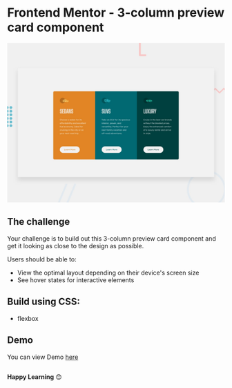 # Frontend Mentor - 3-column preview card component

![Design preview for the 3-column preview card component coding challenge](./design/desktop-preview.jpg)

## The challenge

Your challenge is to build out this 3-column preview card component and get it looking as close to the design as possible.

Users should be able to:

- View the optimal layout depending on their device's screen size
- See hover states for interactive elements

## Build using CSS:

- flexbox

## Demo
You can view Demo [here](https://nisha-nish.github.io/3-column-preview-card-component/)

##

**Happy Learning** 😊
